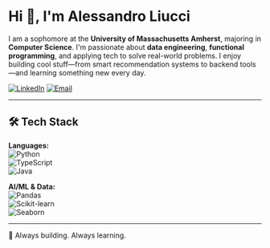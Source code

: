# Hi 👋, I'm Alessandro Liucci

I am a sophomore at the **University of Massachusetts Amherst**, majoring in **Computer Science**. I'm passionate about **data engineering**, **functional programming**, and applying tech to solve real-world problems. I enjoy building cool stuff—from smart recommendation systems to backend tools—and learning something new every day.

[![LinkedIn](https://img.shields.io/badge/LinkedIn-blue?style=for-the-badge&logo=linkedin)](https://www.linkedin.com/in/aliucci)
[![Email](https://img.shields.io/badge/Gmail-white?style=for-the-badge&logo=gmail)](mailto:aliucci@umass.edu)

---

## 🛠 Tech Stack

**Languages:**  
![Python](https://img.shields.io/badge/Python-3776AB?style=for-the-badge&logo=python&logoColor=white)  
![TypeScript](https://img.shields.io/badge/TypeScript-3178C6?style=for-the-badge&logo=typescript&logoColor=white)  
![Java](https://img.shields.io/badge/Java-ED8B00?style=for-the-badge&logo=java&logoColor=white)

**AI/ML & Data:**  
![Pandas](https://img.shields.io/badge/Pandas-150458?style=for-the-badge&logo=pandas&logoColor=white)  
![Scikit-learn](https://img.shields.io/badge/Scikit--learn-F7931E?style=for-the-badge&logo=scikit-learn&logoColor=white)  
![Seaborn](https://img.shields.io/badge/Seaborn-378BBA?style=for-the-badge)

---

🧠 Always building. Always learning.

